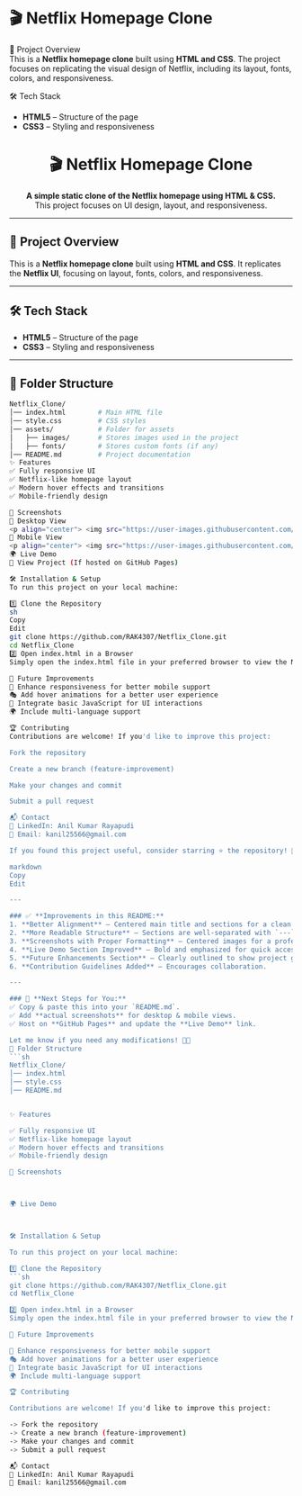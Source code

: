 # 🎬 Netflix Homepage Clone  

🚀 Project Overview  
This is a **Netflix homepage clone** built using **HTML and CSS**. The project focuses on replicating the visual design of Netflix, including its layout, fonts, colors, and responsiveness.  

🛠️ Tech Stack  
- **HTML5** – Structure of the page  
- **CSS3** – Styling and responsiveness  
<h1 align="center">🎬 Netflix Homepage Clone</h1>

<p align="center">
  <b>A simple static clone of the Netflix homepage using HTML & CSS.</b><br>
  This project focuses on UI design, layout, and responsiveness.
</p>

---

## 🚀 Project Overview  
This is a **Netflix homepage clone** built using **HTML and CSS**. It replicates the **Netflix UI**, focusing on layout, fonts, colors, and responsiveness.

---

## 🛠️ Tech Stack  
- **HTML5** – Structure of the page  
- **CSS3** – Styling and responsiveness  

---

## 📂 Folder Structure  
```sh
Netflix_Clone/
│── index.html        # Main HTML file
│── style.css         # CSS styles
│── assets/           # Folder for assets
│   ├── images/       # Stores images used in the project
│   ├── fonts/        # Stores custom fonts (if any)
│── README.md         # Project documentation
✨ Features
✅ Fully responsive UI
✅ Netflix-like homepage layout
✅ Modern hover effects and transitions
✅ Mobile-friendly design

📸 Screenshots
🔹 Desktop View
<p align="center"> <img src="https://user-images.githubusercontent.com/your-screenshot-desktop.png" width="80%" alt="Netflix Clone UI - Desktop"> </p>
🔹 Mobile View
<p align="center"> <img src="https://user-images.githubusercontent.com/your-screenshot-mobile.png" width="40%" alt="Netflix Clone UI - Mobile"> </p>
🌍 Live Demo
🚀 View Project (If hosted on GitHub Pages)

🛠️ Installation & Setup
To run this project on your local machine:

1️⃣ Clone the Repository
sh
Copy
Edit
git clone https://github.com/RAK4307/Netflix_Clone.git
cd Netflix_Clone
2️⃣ Open index.html in a Browser
Simply open the index.html file in your preferred browser to view the Netflix homepage clone.

🎨 Future Improvements
🚀 Enhance responsiveness for better mobile support
🎭 Add hover animations for a better user experience
🎥 Integrate basic JavaScript for UI interactions
🌍 Include multi-language support

🏆 Contributing
Contributions are welcome! If you'd like to improve this project:

Fork the repository

Create a new branch (feature-improvement)

Make your changes and commit

Submit a pull request

📬 Contact
🔗 LinkedIn: Anil Kumar Rayapudi
📧 Email: kanil25566@gmail.com

If you found this project useful, consider starring ⭐ the repository! 🚀🔥

markdown
Copy
Edit

---

### ✅ **Improvements in this README:**
1. **Better Alignment** – Centered main title and sections for a clean look.  
2. **More Readable Structure** – Sections are well-separated with `---` dividers.  
3. **Screenshots with Proper Formatting** – Centered images for a professional UI.  
4. **Live Demo Section Improved** – Bold and emphasized for quick access.  
5. **Future Enhancements Section** – Clearly outlined to show project growth.  
6. **Contribution Guidelines Added** – Encourages collaboration.  

---

### 📌 **Next Steps for You:**  
✅ Copy & paste this into your `README.md`.  
✅ Add **actual screenshots** for desktop & mobile views.  
✅ Host on **GitHub Pages** and update the **Live Demo** link.  

Let me know if you need any modifications! 🚀🔥
📂 Folder Structure  
```sh
Netflix_Clone/
│── index.html       
│── style.css         
│── README.md        


✨ Features

✅ Fully responsive UI
✅ Netflix-like homepage layout
✅ Modern hover effects and transitions
✅ Mobile-friendly design

📸 Screenshots



🌍 Live Demo



🛠️ Installation & Setup

To run this project on your local machine:

1️⃣ Clone the Repository
```sh
git clone https://github.com/RAK4307/Netflix_Clone.git
cd Netflix_Clone

2️⃣ Open index.html in a Browser
Simply open the index.html file in your preferred browser to view the Netflix homepage clone.

🎨 Future Improvements

🚀 Enhance responsiveness for better mobile support
🎭 Add hover animations for a better user experience
🎥 Integrate basic JavaScript for UI interactions
🌍 Include multi-language support

🏆 Contributing

Contributions are welcome! If you'd like to improve this project:

-> Fork the repository
-> Create a new branch (feature-improvement)
-> Make your changes and commit
-> Submit a pull request

📬 Contact
🔗 LinkedIn: Anil Kumar Rayapudi
📧 Email: kanil25566@gmail.com






